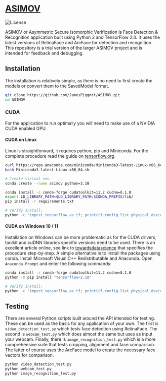 # [ASIMOV](https://github.com/JamesPiggott/ASIMOV)

![License](https://img.shields.io/github/license/JamesPiggott/ASIMOV)

ASIMOV or Asymmetric Secure Isomorphic Verification is Face Detection & Recognition application built using Python 3 and TensorFlow 2.0. It uses the latest versions of RetinaFace and ArcFace for detection and recognition. This repository is a trial version of the larger ASIMOV project and is intended for feedback and debugging.

## Installation

The installation is relatively simple, as there is no need to first create the models or convert them to the SavedModel format. 

```bash
git clone https://github.com/JamesPiggott/ASIMOV.git
cd ASIMOV
```

### CUDA

For the application to run optimally you will need to make use of a NVIDIA CUDA enabled GPU.  

#### CUDA on Linux

Linux is straightforward, it requires python, pip and Miniconda. For the complete procedure read the guide on [tensorflow.org](https://www.tensorflow.org/install/pip).

```bash
curl https://repo.anaconda.com/miniconda/Miniconda3-latest-Linux-x86_64.sh -o Miniconda3-latest-Linux-x86_64.sh
bash Miniconda3-latest-Linux-x86_64.sh

# Create virtual env
conda create --name asimov python=3.10
```

```bash
conda install -c conda-forge cudatoolkit=11.2 cudnn=8.1.0
export LD_LIBRARY_PATH=$LD_LIBRARY_PATH:$CONDA_PREFIX/lib/
pip install -r requirements.txt

# Verify install:
python -c "import tensorflow as tf; print(tf.config.list_physical_devices('GPU'))"
```

#### CUDA on Windows 10 / 11

Installation on Windows can be more problematic as for the CUDA drivers, toolkit and cuDNN libraries specific versions need to be used. There is an excellent article online, see link to [towardsdatascience](https://towardsdatascience.com/setting-up-tensorflow-gpu-with-cuda-and-anaconda-onwindows-2ee9c39b5c44) that specifies the procedure step-by-step. A simple alternative is to install the packages using conda. Install Microsoft Visual C++ Redistributable and Anaconda. Open `Anaconda Prompt` and enter the following commands:

```bash
conda install -c conda-forge cudatoolkit=11.2 cudnn=8.1.0
python -m pip install "tensorflow<2.10"

# Verify install:
python -c "import tensorflow as tf; print(tf.config.list_physical_devices('GPU'))"
```

## Testing

There are several Python scripts built around the API intended for testing. These can be used as the basis for any application of your own. The first is `video_detection_test.py` which tests face detection using RetinaFace. The second is `webcam_test.py` which does almost the same but uses as input your webcam. Finally, there is `image_recognition_test.py` which is a more comprehensive suite that tests cropping, alignment and face comparison. The latter of course uses the ArcFace model to create the necessary face vectors for comparison.

```bash
python video_detection_test.py
python webcam_test.py
python image_recognition_test.py
```
